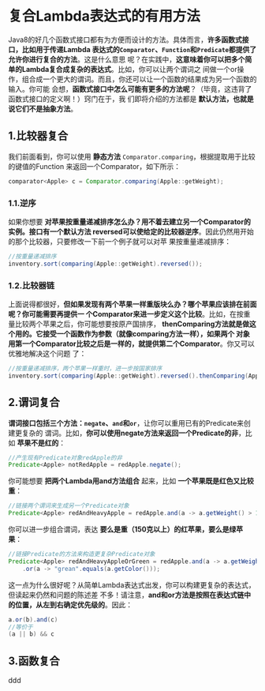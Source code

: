 复合Lambda表达式的有用方法
================================================================================
Java8的好几个函数式接口都有为方便而设计的方法。具体而言，**许多函数式接口，比如用于传递Lambda
表达式的`Comparator`、`Function`和`Predicate`都提供了允许你进行复合的方法**。这是什么意思
呢？在实践中，**这意味着你可以把多个简单的Lambda复合成复杂的表达式**。比如，你可以让两个谓词之
间做一个or操作，组合成一个更大的谓词。而且，你还可以让一个函数的结果成为另一个函数的输入。你可能
会想，**函数式接口中怎么可能有更多的方法呢**？（毕竟，这违背了函数式接口的定义啊！）窍门在于，我
们即将介绍的方法都是 **默认方法，也就是说它们不是抽象方法**。

## 1.比较器复合
我们前面看到，你可以使用 **静态方法** `Comparator.comparing`，根据提取用于比较的键值的Function
来返回一个Comparator，如下所示：
```java
comparator<Apple> c = Comparator.comparing(Apple::getWeight);
```
### 1.1.逆序
如果你想要 **对苹果按重量递减排序怎么办？用不着去建立另一个Comparator的实例。接口有一个默认方法
reversed可以使给定的比较器逆序**。因此仍然用开始的那个比较器，只要修改一下前一个例子就可以对苹
果按重量递减排序：
```java
//按重量递减排序
inventory.sort(comparing(Apple::getWeight).reversed());
```
### 1.2.比较器链
上面说得都很好，**但如果发现有两个苹果一样重版块么办？哪个苹果应该排在前面呢？你可能需要再提供一
个Comparator来进一步定义这个比较**。比如，在按重量比较两个苹果之后，你可能想要按原产国排序，
**thenComparing方法就是做这个用的。它接受一个函数作为参数（就像comparing方法一样），如果两个
对象用第一个Comparator比较之后是一样的，就提供第二个Comparator**。你又可以优雅地解决这个问题
了：
```java
//按重量递减排序，两个苹果一样重时，进一步按国家排序
inventory.sort(comparing(Apple::getWeight).reversed().thenComparing(Apple::getCountry));
```

## 2.谓词复合
**谓词接口包括三个方法：`negate`、`and`和`or`**，让你可以重用已有的Predicate来创建更复杂的
谓词。比如，**你可以使用negate方法来返回一个Predicate的非**，比如 **苹果不是红的**：
```java
//产生现有Predicate对象redApple的非
Predicate<Apple> notRedApple = redApple.negate();
```
你可能想要 **把两个Lambda用and方法组合** 起来，比如 **一个苹果既是红色又比较重**：
```java
//链接两个谓词来生成另一个Predicate对象
Predicate<Apple> redAndHeavyApple = redApple.and(a -> a.getWeight() > 150);
```
你可以进一步组合谓词，表达 **要么是重（150克以上）的红苹果，要么是绿苹果**：
```java
//链接Predicate的方法来构造更复杂Predicate对象
Predicate<Apple> redAndHeavyAppleOrGreen = redApple.and(a -> a.getWeight() > 150)
    .or(a -> "grean".equals(a.getColor()));
```
这一点为什么很好呢？从简单Lambda表达式出发，你可以构建更复杂的表达式，但读起来仍然和问题的陈述差
不多！请注意，**and和or方法是按照在表达式链中的位置，从左到右确定优先级的**。因此：
```java
a.or(b).and(c)
//等价于
(a || b) && c
```

## 3.函数复合





























ddd
